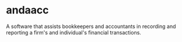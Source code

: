 # andaacc
A software that assists bookkeepers and accountants in recording and reporting a firm's and individual's financial transactions.
